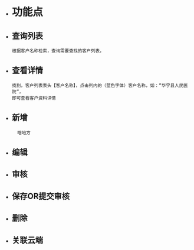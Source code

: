 * # 功能点

* ## 查询列表
 
   ```
  根据客户名称检索，查询需要查找的客户列表，
  ```

* ## 查看详情
  
  ```
  找到，客户列表表头【客户名称】，点击列内的（蓝色字体）客户名称，如：“华宁县人民医院”，
  即可查看客户资料详情
  ```

* ## 新增

  ````
    啥地方
  ````

* ## 编辑

* ## 审核
* ## 保存OR提交审核
* ## 删除
* ## 关联云端



